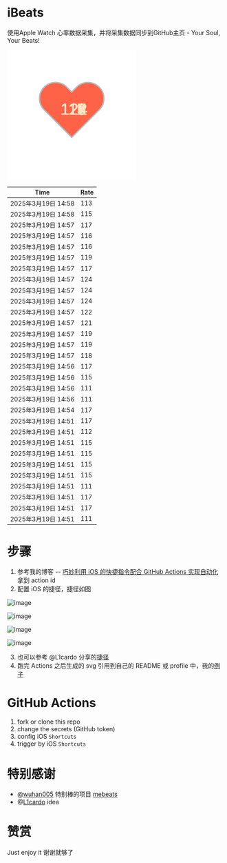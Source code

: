 # iBeats
使用Apple Watch 心率数据采集，并将采集数据同步到GitHub主页 - Your Soul, Your Beats!

![](./files/heart.svg)

<!--START_SECTION:my_heart_rate-->
| Time | Rate | 
 | ---- | ---- | 
| 2025年3月19日 14:58 | 113 |
| 2025年3月19日 14:58 | 115 |
| 2025年3月19日 14:57 | 117 |
| 2025年3月19日 14:57 | 116 |
| 2025年3月19日 14:57 | 116 |
| 2025年3月19日 14:57 | 119 |
| 2025年3月19日 14:57 | 117 |
| 2025年3月19日 14:57 | 124 |
| 2025年3月19日 14:57 | 124 |
| 2025年3月19日 14:57 | 124 |
| 2025年3月19日 14:57 | 122 |
| 2025年3月19日 14:57 | 121 |
| 2025年3月19日 14:57 | 119 |
| 2025年3月19日 14:57 | 119 |
| 2025年3月19日 14:57 | 118 |
| 2025年3月19日 14:56 | 117 |
| 2025年3月19日 14:56 | 115 |
| 2025年3月19日 14:56 | 111 |
| 2025年3月19日 14:56 | 111 |
| 2025年3月19日 14:54 | 117 |
| 2025年3月19日 14:51 | 117 |
| 2025年3月19日 14:51 | 112 |
| 2025年3月19日 14:51 | 115 |
| 2025年3月19日 14:51 | 115 |
| 2025年3月19日 14:51 | 115 |
| 2025年3月19日 14:51 | 115 |
| 2025年3月19日 14:51 | 111 |
| 2025年3月19日 14:51 | 117 |
| 2025年3月19日 14:51 | 117 |
| 2025年3月19日 14:51 | 111 |

<!--END_SECTION:my_heart_rate-->

# 步骤
1. 参考我的博客 -- [巧妙利用 iOS 的快捷指令配合 GitHub Actions 实现自动化](https://github.com/yihong0618/gitblog/issues/198) 拿到 action id
2. 配置 iOS 的捷径，捷径如图

![image](https://user-images.githubusercontent.com/15976103/122154218-0db0b480-ce97-11eb-93bb-5aec07c558dc.png)

![image](https://user-images.githubusercontent.com/15976103/122154236-186b4980-ce97-11eb-8e4b-70551a0391ae.png)

![image](https://user-images.githubusercontent.com/15976103/122154268-2d47dd00-ce97-11eb-902e-3acf292265a9.png)

![image](https://user-images.githubusercontent.com/15976103/122174055-fa144680-ceb4-11eb-9be2-3eb83cd516f7.png)

3. 也可以参考 @L1cardo 分享的[捷径](https://www.icloud.com/shortcuts/6ab6047b459c41ad822ad6b94b1c03d4)
4. 跑完 Actions 之后生成的 svg 引用到自己的 README 或 profile 中，我的[例子](https://github.com/yihong0618) 

# GitHub Actions

1. fork or clone this repo
2. change the secrets (GitHub token)
3. config iOS `Shortcuts` 
4. trigger by iOS `Shortcuts`

# 特别感谢
- @[wuhan005](https://github.com/wuhan005) 特别棒的项目 [mebeats](https://github.com/wuhan005/mebeats)
- @[L1cardo](https://github.com/L1cardo) idea

# 赞赏
Just enjoy it
谢谢就够了
